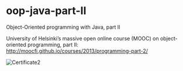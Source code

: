 # oop-java-part-II

Object-Oriented programming with Java, part II

University of Helsinki’s massive open online course (MOOC) on object-oriented programming, part II: http://moocfi.github.io/courses/2013/programming-part-2/

![Certificate2](https://ibb.co/ccjSxZt "Certificate2")
